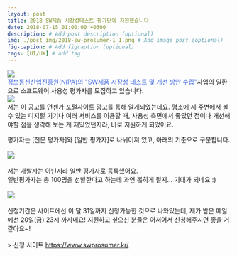 ```yaml
---
layout: post
title: 2018 SW제품 시장성테스트 평가단에 지원했습니다
date: 2018-07-15 01:00:00 +0300
description: # Add post description (optional)
img: ./post_img/2018-sw-prosumer-1_1.png # Add image post (optional)
fig-caption: # Add figcaption (optional)
tags: [UI/UX] # add tag
---
```


<img src="{{site.baseurl}}/assets/post_img/2018-sw-prosumer-1_1.png">  
<br />
<span style="color:RoyalBlue">정보통신산업진흥원(NIPA)의 "SW제품 시장성 테스트 및 개선 방안 수립"</span>사업의 일환으로 소프트웨어 사용성 평가자를 모집하고 있습니다.  
<br />
<img src="{{site.baseurl}}/assets/post_img/2018-sw-prosumer-1_3.png" class="c2">  
<br />
저는 이 공고를 언젠가 포털사이트 광고를 통해 알게되었는데요.  
평소에 제 주변에서 볼 수 있는 디지털 기기나 여러 서비스를 이용할 때, 사용성 측면에서 좋았던 점이나 개선해야할 점을 생각해 보는 게 재밌었던지라, 바로 지원하게 되었어요.

평가자는 [전문 평가자]와 [일반 평가자]로 나뉘어져 있고, 아래의 기준으로 구분합니다.  
<br />
<img src="{{site.baseurl}}/assets/post_img/2018-sw-prosumer-1_4.png">  
<br />
저는 개발자는 아닌지라 일반 평가자로 등록했어요.  
일반평가자는 총 100명을 선발한다고 하는데 과연 뽑히게 될지... 기대가 되네요 :)  
<br />
<img src="{{site.baseurl}}/assets/post_img/2018-sw-prosumer-1_5.png" class="c2">  
<br />
신청기간은 사이트에선 이 달 31일까지 신청가능한 것으로 나와있는데, 제가 받은 메일에선 20일(금) 23시 까지네요!
지원하고 싶으신 분들은 어서어서 신청해주시면 좋을 거 같아요~!  
<br />
&#62; 신청 사이트 <https://www.swprosumer.kr/>